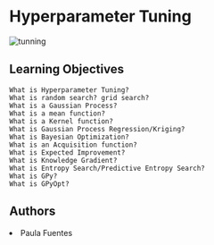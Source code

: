 # Hyperparameter Tuning
<img src="https://i.ibb.co/h1TkStm/tunning.jpg" alt="tunning" border="0">

## Learning Objectives

    What is Hyperparameter Tuning?
    What is random search? grid search?
    What is a Gaussian Process?
    What is a mean function?
    What is a Kernel function?
    What is Gaussian Process Regression/Kriging?
    What is Bayesian Optimization?
    What is an Acquisition function?
    What is Expected Improvement?
    What is Knowledge Gradient?
    What is Entropy Search/Predictive Entropy Search?
    What is GPy?
    What is GPyOpt?

## Authors
<li> Paula Fuentes </li>
